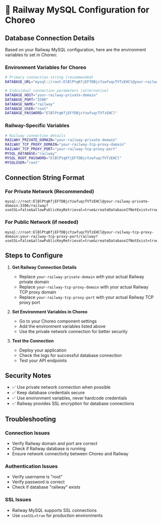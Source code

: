 # 🚂 Railway MySQL Configuration for Choreo

## Database Connection Details

Based on your Railway MySQL configuration, here are the environment variables to set in Choreo:

### Environment Variables for Choreo

```bash
# Primary connection string (recommended)
DATABASE_URL="mysql://root:ElBlPtqKfjEFfDBjcYzwfuqcTVTzEHCl@your-railway-private-domain:3306/railway"

# Individual connection parameters (alternative)
DATABASE_HOST="your-railway-private-domain"
DATABASE_PORT="3306"
DATABASE_NAME="railway"
DATABASE_USER="root"
DATABASE_PASSWORD="ElBlPtqKfjEFfDBjcYzwfuqcTVTzEHCl"
```

### Railway-Specific Variables

```bash
# Railway connection details
RAILWAY_PRIVATE_DOMAIN="your-railway-private-domain"
RAILWAY_TCP_PROXY_DOMAIN="your-railway-tcp-proxy-domain"
RAILWAY_TCP_PROXY_PORT="your-railway-tcp-proxy-port"
MYSQL_DATABASE="railway"
MYSQL_ROOT_PASSWORD="ElBlPtqKfjEFfDBjcYzwfuqcTVTzEHCl"
MYSQLUSER="root"
```

## Connection String Format

### For Private Network (Recommended)
```
mysql://root:ElBlPtqKfjEFfDBjcYzwfuqcTVTzEHCl@your-railway-private-domain:3306/railway?useSSL=false&allowPublicKeyRetrieval=true&createDatabaseIfNotExist=true&autoReconnect=true&useUnicode=true&characterEncoding=utf8&cachePrepStmts=true&useServerPrepStmts=true&rewriteBatchedStatements=true&maintainTimeStats=false&elideSetAutoCommits=true&useLocalSessionState=true
```

### For Public Network (if needed)
```
mysql://root:ElBlPtqKfjEFfDBjcYzwfuqcTVTzEHCl@your-railway-tcp-proxy-domain:your-railway-tcp-proxy-port/railway?useSSL=false&allowPublicKeyRetrieval=true&createDatabaseIfNotExist=true&autoReconnect=true&useUnicode=true&characterEncoding=utf8&cachePrepStmts=true&useServerPrepStmts=true&rewriteBatchedStatements=true&maintainTimeStats=false&elideSetAutoCommits=true&useLocalSessionState=true
```

## Steps to Configure

1. **Get Railway Connection Details**
   - Replace `your-railway-private-domain` with your actual Railway private domain
   - Replace `your-railway-tcp-proxy-domain` with your actual Railway TCP proxy domain
   - Replace `your-railway-tcp-proxy-port` with your actual Railway TCP proxy port

2. **Set Environment Variables in Choreo**
   - Go to your Choreo component settings
   - Add the environment variables listed above
   - Use the private network connection for better security

3. **Test the Connection**
   - Deploy your application
   - Check the logs for successful database connection
   - Test your API endpoints

## Security Notes

- ✅ Use private network connection when possible
- ✅ Keep database credentials secure
- ✅ Use environment variables, never hardcode credentials
- ✅ Railway provides SSL encryption for database connections

## Troubleshooting

### Connection Issues
- Verify Railway domain and port are correct
- Check if Railway database is running
- Ensure network connectivity between Choreo and Railway

### Authentication Issues
- Verify username is "root"
- Verify password is correct
- Check if database "railway" exists

### SSL Issues
- Railway MySQL supports SSL connections
- Use `useSSL=true` for production environments
